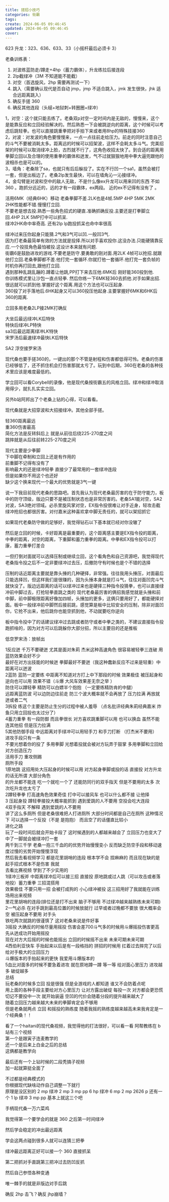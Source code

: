```yaml
---
title: 搓招小技巧
categories: 街霸
tags: 
create: 2024-06-05 09:46:45
updated: 2024-06-05 09:46:45
cover:
---
```

623 升龙：323、636、633、33（小摇杆最后必须卡 3）


老桑训练表：

1. 对波练蓝防走/蹲走+4hp（蓄力霸体），升龙练拉后接连段
2. 2lp截绿冲（3M 不知道能不能截）
3. 对空（首选旋风，2hp 需要再测试一下）
4. 跳入（需要确认现代是否自动 jmp，jmp 不适合跳入，jmk 发生很快，jhk 适合远距离跳入）
5. 确反手搓 360
6. 确反其他连段（头槌+地狱刺+转圈圈+绿冲）

1，对空：这个就只能去练了。老桑双p对空一定时间内是无敌的，慢慢来，这个是能靠反应和立回经验解决的。然后熟悉一下会被跳逆向的距离，这个时候可以考虑后跳轻拳。也可以直接跳重拳把对手拍下来或者用8hp的特殊技接360  
2，对波：对发波的角色要慢慢来，一点一点往前走给压力。前走的同时注意自己的斗气不要被消耗太多。距离远的时候可以招架波，这样不会耗太多斗气。完美招架的时候可以取消绿冲上脸，古烈就不行了，这角色收招太快了。到合适的距离用拳脚立回以及合理的使用重拳的霸体和迸发，气不过就狠狠地用中拳大逼兜跟他的波相杀也是可以的。  
3，墙角：老桑除了sa，也就只有后后躲投了。实在不行凹一个sa1，虽然会被打一套，但是出板边了。老桑2lp发生最快，可以在墙角沁一沁接绿冲。  
4，金勾臂是对波和空中的敌人无敌，不是什么像ex升龙可以用来凹的东西 不如360 。跑抓分远近的，远的才有一段霸体，ex两段。 近的ex不记得有没有了 。

活用6MK（经典6HK）移动
老桑拳脚不差.2LK也是4帧.5MP 4HP 5MK 2MK 2HK性能都不错.慢慢打立回.  
不要老是想去投.熟悉一些角色招式的硬直.准确抓确反投.主要还是打拳脚立回.4HP 2LK 5MP打中可以抓呆.  
绿冲2HK命中率奇高. 还有2lp lp跑投抓呆也命中率很高

绿冲过来压你起身只能猜.2气和3气可以凹.一般凹3气.  
因为打老桑最简单有效的方法就是投择.所以对手喜欢投你.这没办法.只能硬猜靠反应.一个投技角色最怕被投.这设计本来就有问题.  
街霸6是鼓励进攻的游戏.不要老是防守.要勇敢的刚对面.用2LK 4帧可以抢招.就跟他打立回.老桑拳脚都不差.他打完一套循环.你就打他一套循环.他打完一套负帧的时机你再打回去,跟他打立回.  
遇到那种乱跳乱蹦的.蹲着让他跳,PP打下来去压他.6MK后 刚好能360投到他.  
你训练模式里让沙包一直点轻拳. 然后你练一下6MK轻360去抓他.对手如果出招.很远就可以抓到他.掌握好这个距离.用这个方法也可以压起身.    
360投了对手落地后.6HK起身又可以360投压他起身.主要掌握好6MK和6HK后360的距离.

立回多用老桑2LP接2MK打确反

大坐后最远绿冲LK后特快  
特快后绿冲LP特快  
sa3后最远距离绿冲LK特快  
宋罗汤后最速绿冲最快LK后特快

SA2 浮空接罗宋汤

现代桑也要手搓360的，一键出的那个不管是射程和伤害都低得可怜。老桑的伤害已经够低了，还不抓住机会打伤害那就太亏了。玩到中后期，360在老桑的各种技术里应该是难度最低的。  
  
学立回可以看Corybell的录像，他是现代桑按街霸五的风格立回。绿冲和绿冲取消用得少，就扎扎实实立回。  
  
另外b站阿邦出了个老桑上钻的心得，可以看看。  
  
现代桑就是大招穿波和大招接绿冲。其他全部手搓。  
  
轻360距离最远  
重360伤害最高  
简化方法是反转斜后上 就是从前往后绕225-270度之间  
跳摔就是从后往前转225-270度之间  
  
现代主要是少拳脚  
下中脚在牵制和立回上还是有作用的  
前重脚不记得有没有了  
影响最大的还是绿冲轻拳 直接少了最常用的一套绿冲连段  
但是如果你不用这个也还好  
缺少这个换来现代一个最大的优势就是3气一键  
  
说一下我目前现代老桑的思路吧。首先我认为现代老桑最厉害的在于防守能力，板中的防守顶级，版边只要不是被压制状态也是非常厉害的。老桑SA1能对空，SA2对波，SA3绝对领域。必杀里旋风掌对空，EX指令投很难让对手近身，轻攻击截绿冲抢招也都很厉害。对付嘉米这种喜欢拿中脚无责任的，就可以架招抓它

如果现代老桑防守做的足够好，我觉得钻石以下基本就已经对你没辙了


然后是立回的时候，卡好距离是最重要的，这个距离感主要是EX指令投的距离，中拳的距离，对空的距离，下重脚和蓄力重拳的距离。中拳和EX指令投可以打康，蓄力重拳打差合

一但打倒对面就可以选择压制或继续立回，这个看角色和自己资源吧，我觉得现代老桑指令投之后不一定非要绿冲过去压，后撤防守有时候也是个不错的选择

压制的话近距离主要就是靠头捶的几种硬择，非常强。往往我用头捶压，对面最后只能选择凹，但这样我们是很赚的，因为头捶本身就是打斗气，往往对面凹完斗气就快没了。版边远距离的话可以绿冲过来也是硬择三种指令投猜拳，也可以直接绿冲前中脚过去，打抢轻拳直跳之类的
现代老桑最厉害的俩招我感觉就是头捶和前中脚，前中脚极限距离好像加四帧，头捶加的更多，这俩只要用好了，都能硬择对面。板中一般绿冲前中脚然后接前跳，感觉算是板中比较安全的压制，除非对面凹你，它抢不出来，他后跳你也能空抓到他，不动就要吃你逆向

板中指令投中了的话建议绿冲过去跳或者防守或者中拳之类的，不建议直接指令投跑抓啥的，因为对方可以后跳躲你大部分招，所以主要目的还是推板


低空罗宋汤：放帧出



1反应迸 千万不要硬迸 尤其是面对朱莉 杰米这种高速角色 很容易被轻拳三连破 用蓝防效果会好不少  
最好在对方出技能的时候迸 拳脚最好不要迸（我这种蠢新反应不过来是轻重）中距离可以迸波  
2蓝防 蓝防一定要练 中距离不知道对方打上中下那段的时候 效果极佳 被压起身和逆向也可以用 效果不错（斗爆 大风车效果差无奈之举 ）  
防住可以蹲轻拳 精防可以白嫖半个抱抱 （一定要练精防肯的中腿）  
远距离蓝防波 可以边防边往前走 防三个波大概率就不会再放了 压力拉满 再放就迸或者二气  
3拆投 练这个主要是防止生分的过程中被人羞辱 （点名批评经典朱莉经典嘉米 炸鱼只用立回投也太过分了）  
4蓄力重拳 有一段防御 而且拳很长 对方喜欢跳重脚可以用 也可以换血 虽然不能连其他招 但是压力拉满  
5其他防御手段 中远距离对手绿冲可以用轻手刀 和手刀打断 （打杰米不要用）  
进攻手段只有一条  
不要光想着你的投了 多用拳脚 光想着投就会被对方玩弄于鼓掌 多用拳脚和立回给对方创造压力  
活用手刀 重攻侧踢  
厕所手段  
1原地跳 这招用处大压起身的时候可以用 对方起身拳脚或投的话 直接投 对方升龙的话无所谓 大部分角色  
的升龙都不能连 吃一个就吃一个了 还能防同行的双手指天 但是不要用的太多 次次吃升龙也太亏了  
2蹲轻拳拳 打高速角色效果奇佳 打中可以接风车 也可以什么都不接 让他择  
3 压起身投 蹲轻拳接投大概率能抓到 遇到爱跳的人不要用 空投会吃大连段  
4双手指天 不解释 遇到爱跳的人不要用  
讲了这么多厕所 但是老桑很难把人打进厕所 大部分时间都是自己在厕所 这种情况下 可以选择一个反投（不是 是抱抱） 而且空了的话僵直比较小  
进化之路  
玩了一段时间后就会开始卡段了 这时候遇到的人都越来越会了 立回压力也变大了 中了一脚就会被绿冲打一套  
两千到三千学 老桑一抱三千血的的优势开始慢慢变小 反而缺乏防空手段和移动速度过慢的劣势开始慢慢浮现  
然后我去看视频学习 都是花里胡哨的连段 根本学不会 捏麻麻的 而且现在缺的是起手招式根本不是伤害 我就  
去看比赛视频 学到了不少实用的  
1绿冲三板斧 中距离绿冲后可以接三招 直接投 原地跳或过人跳（可以攻击或者落地投）蓄力重拳 三招混搭用  
效果极佳 不要只用一招 会被打成狗的 小心绿冲被投 这三招用好了我就能在训练场用出来视频  
里花里胡哨的连段(排位还是打不出来 脑子不够用 不过绿冲越来越熟练未来可期)  
2一气必杀 在对手跳到最高位置的时候放就行 过早或者过晚都不要放 很大概率会空 被压起身不要用 对手头  
铁吃两次就跳的很谨慎了 这对老桑来说是件好事  
3摇投 大确反的时候尽量用摇投 伤害会差700斗气多的时候用斗爆摇投伤害更高 先从迸成功开始用摇投  
现在对方大后摇的时候也能摇出 立回的时候摇不出来 未来可期未来可期  
4西伯利亚快车 手抬起来以后是有一段格挡的 拼招的时候用 扛着过去摔完了以后给对手极大的立回压力  
斗爆版本的手抬起来的更快 我爱用斗爆版本的  
5血比对面多的时候不要急着进攻 就在原地蹲一蹲 等一等 给对面心里压力 进攻越多 破绽越多  
总结  
玩老桑的时候多立回 投是很强 但是全游戏的人都知道 谁又不会防着点呢  
用上面的各种手段主要给对方心里压力 让对方露出破绽 每投一次 对方都会更恐慌  
切记不要投中一次 就开始装逼 空凹的代价会随着分段的提升越来越大了  
随着立回压力越来越大未来的拳脚肯定会不够用  
但是老桑就两点 立回 和摇投的熟练度 随着我摇的熟练度越来越高未来我肯定是一个经典桑！！

看了一个haitani的现代桑视频，我觉得他的打法很好，可以看一看
阿帮教练在 b 站有三个视频  
第一个是跟寅子连麦教学的  
还一个是后来上白金之后的总结  
这俩都是教学向  
  
最后还有一个上钻时候的二段秃搞子视频  
加一起就算挺全面了  
  
不过都是经典模式的  
你根据现代缺啥动作自己调整一下就行  
原理是没区别的
2 mp 绿冲 2 mp 3 mp pp 6 hp 绿冲 6 mp 2 mp 2626 p 还有一个 1 lp 绿冲 3 mp pp 基本上就这三个吧

手柄现代桑一万六菜鸡  
  
我觉得第一个要学会的就是 360 之后第一时间绿冲  
  
然后学会稳定的冲出最远距离  
  
学会这两点碰到很多人就可以连猜三把拳  
  
绿冲最远距离正好可以接一个 360 直接抓呆  
  
第二把抓对手直跳第三把冲过去防凹反抓  
  
然后自己参悟各种变通  
  
唯一棘手的就是非版边对手后跳
  
  确反 2hp 击飞？确反 jhp崩墙？